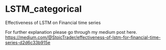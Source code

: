 # LSTM_categorical
Effectiveness of LSTM on Financial time series

For further explanation please go through my medium post here. https://medium.com/@StoicTrader/effectiveness-of-lstm-for-financial-time-series-d2d6c33b915e

